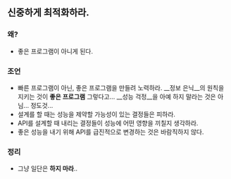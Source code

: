 ## 신중하게 최적화하라.

### 왜?

- 좋은 프로그램이 아니게 된다.

###  조언

- 빠른 프로그램이 아닌, 좋은 프로그램을 만들려 노력하라.
  __정보 은닉__의 원칙을 지키는 것이 __좋은 프로그램__
  그렇다고… __성능 걱정__을 아예 하지 말라는 것은 아님… 정도것...
- 설계를  할 때는 성능을 제약할 가능성이 있는 결정들은 피하라.
- API를 설계할 때 내리는 결정들이 성능에 어떤 영향을 끼칠지 생각하라.
- 좋은 성능을 내기 위해 API를 급진적으로 변경하는 것은 바람직하지 않다.

### 정리

- 그냥 일단은 __하지 마라__..

